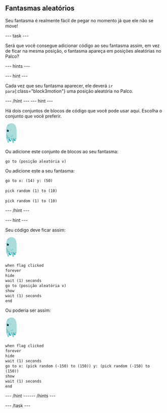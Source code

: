## Fantasmas aleatórios

Seu fantasma é realmente fácil de pegar no momento já que ele não se move!

--- task ---

Será que você consegue adicionar código ao seu fantasma assim, em vez de ficar na mesma posição, o fantasma apareça em posições aleatórias no Palco?

--- hints ---


--- hint ---

Cada vez que seu fantasma aparecer, ele deverá `ir para`{:class="block3motion"} uma posição aleatória no Palco.

--- /hint --- --- hint ---

Há dois conjuntos de blocos de código que você pode usar aqui. Escolha o conjunto que você preferir.

![ator do fantasma](images/ghost-sprite.png)

Ou adicione este conjunto de blocos ao seu fantasma:

```blocks3
go to (posição aleatória v)
```

Ou adicione este a seu fantasma:

```blocks3
go to x: (14) y: (50)

pick random (1) to (10)

pick random (1) to (10)
```

--- /hint ---

--- hint ---

Seu código deve ficar assim:

![ator do fantasma](images/ghost-sprite.png)

```blocks3
when flag clicked
forever
hide
wait (1) seconds
go to (posição aleatória v)
show
wait (1) seconds
end
```

Ou poderia ser assim:

![ator do fantasma](images/ghost-sprite.png)

```blocks3
when flag clicked
forever
hide
wait (1) seconds
go to x: (pick random (-150) to (150)) y: (pick random (-150) to (150))
show
wait (1) seconds
end
```

--- /hint ------ /hints ---

--- /task ---